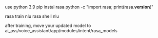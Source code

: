 use python 3.9
pip instal rasa 
python -c "import rasa; print(rasa.__version__)"

rasa train nlu
rasa shell nlu

after training, move your updated model to ai_ass/voice_assistant/app/modules/intent/rasa_models